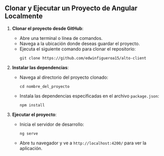 ## Clonar y Ejecutar un Proyecto de Angular Localmente

1. **Clonar el proyecto desde GitHub**:
   - Abre una terminal o línea de comandos.
   - Navega a la ubicación donde deseas guardar el proyecto.
   - Ejecuta el siguiente comando para clonar el repositorio:
     ```
     git clone https://github.com/edwinfigueroa15/alto-client
     ```

2. **Instalar las dependencias**:
   - Navega al directorio del proyecto clonado:
     ```
     cd nombre_del_proyecto
     ```
   - Instala las dependencias especificadas en el archivo `package.json`:
     ```
     npm install
     ```

3. **Ejecutar el proyecto**:
   - Inicia el servidor de desarrollo:
     ```
     ng serve
     ```
   - Abre tu navegador y ve a `http://localhost:4200/` para ver la aplicación.
